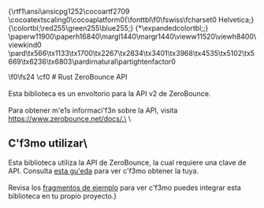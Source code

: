 {\rtf1\ansi\ansicpg1252\cocoartf2709
\cocoatextscaling0\cocoaplatform0{\fonttbl\f0\fswiss\fcharset0 Helvetica;}
{\colortbl;\red255\green255\blue255;}
{\*\expandedcolortbl;;}
\paperw11900\paperh16840\margl1440\margr1440\vieww11520\viewh8400\viewkind0
\pard\tx566\tx1133\tx1700\tx2267\tx2834\tx3401\tx3968\tx4535\tx5102\tx5669\tx6236\tx6803\pardirnatural\partightenfactor0

\f0\fs24 \cf0 # Rust ZeroBounce API\
\
Esta biblioteca es un envoltorio para la API v2 de ZeroBounce.\
\
Para obtener m\'e1s informaci\'f3n sobre la API, visita https://www.zerobounce.net/docs/.\
\
## C\'f3mo utilizar\
Esta biblioteca utiliza la API de ZeroBounce, la cual requiere una clave de API. Consulta [esta gu\'eda](https://www.zerobounce.net/docs/api-dashboard#API_keys_management) para ver c\'f3mo obtener la tuya.\
\
Revisa los [fragmentos de ejemplo](https://github.com/zerobounce/zerobounce-rust-api/tree/main/examples) para ver c\'f3mo puedes integrar esta biblioteca en tu propio proyecto.}